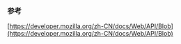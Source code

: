 ### 参考
[https://developer.mozilla.org/zh-CN/docs/Web/API/Blob](https://developer.mozilla.org/zh-CN/docs/Web/API/Blob)